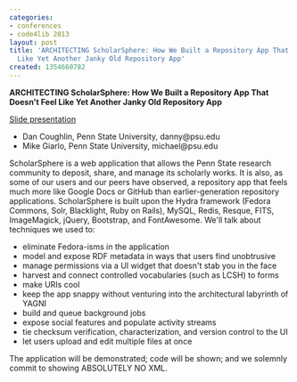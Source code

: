 ```yaml
---
categories:
- conferences
- code4lib 2013
layout: post
title: 'ARCHITECTING ScholarSphere: How We Built a Repository App That Doesn''t Feel
  Like Yet Another Janky Old Repository App'
created: 1354660782
---
```

<strong>ARCHITECTING ScholarSphere: How We Built a Repository App That Doesn't Feel Like Yet Another Janky Old Repository App</strong>
<br/>
<p><a href="https://docs.google.com/presentation/d/1oSyF1eA1RAR-TFjsXAK15Bv31WnR_C0X1kz6bVz7RkU/edit#slide=id.p">Slide presentation</a></p>
<ul>
<li>Dan Coughlin, Penn State University, danny@psu.edu</li>
<li>Mike Giarlo, Penn State University, michael@psu.edu</li>
</ul>

ScholarSphere is a web application that allows the Penn State research community to deposit, share, and manage its scholarly works. It is also, as some of our users and our peers have observed, a repository app that feels much more like Google Docs or GitHub than earlier-generation repository applications. ScholarSphere is built upon the Hydra framework (Fedora Commons, Solr, Blacklight, Ruby on Rails), MySQL, Redis, Resque, FITS, ImageMagick, jQuery, Bootstrap, and FontAwesome. We'll talk about techniques we used to:
<ul>
<li>eliminate Fedora-isms in the application</li>
<li>model and expose RDF metadata in ways that users find unobtrusive</li>
<li>manage permissions via a UI widget that doesn't stab you in the face</li>
<li>harvest and connect controlled vocabularies (such as LCSH) to forms</li>
<li>make URIs cool</li>
<li>keep the app snappy without venturing into the architectural labyrinth of YAGNI</li>
<li>build and queue background jobs</li>
<li>expose social features and populate activity streams</li>
<li>tie checksum verification, characterization, and version control to the UI</li>
<li>let users upload and edit multiple files at once</li>
</ul>
The application will be demonstrated; code will be shown; and we solemnly commit to showing ABSOLUTELY NO XML.
